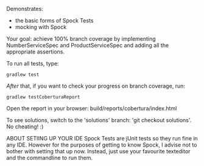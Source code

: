 Demonstrates:

* the basic forms of Spock Tests
* mocking with Spock

Your goal: achieve 100% branch coverage by implementing NumberServiceSpec and ProductServiceSpec and adding all the appropriate assertions.

To run all tests, type:

	gradlew test

*After* that, if you want to check your progress on branch coverage, run:

	gradlew testCoberturaReport

Open the report in your browser: build/reports/cobertura/index.html

To see solutions, switch to the 'solutions' branch: 'git checkout solutions'. No cheating! :)

ABOUT SETIING UP YOUR IDE
Spock Tests are jUnit tests so they run fine in any IDE. However for the purposes of getting to know Spock, I advise not to bother with setting that up now. Instead, just use your favourite texteditor and the commandline to run them.